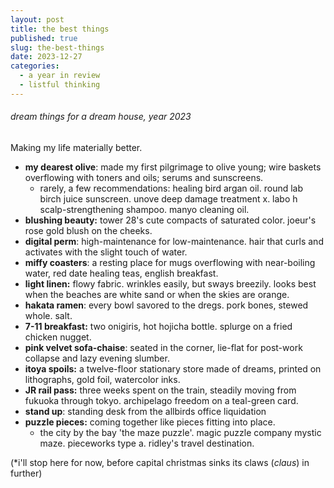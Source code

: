 ```yaml
---
layout: post
title: the best things
published: true
slug: the-best-things
date: 2023-12-27
categories:
  - a year in review
  - listful thinking
---
```


###### dream things for a dream house, year 2023

Making my life materially better.

<!--more--> 


- **my dearest olive**: made my first pilgrimage to olive young; wire baskets overflowing with toners and oils; serums and sunscreens.
	- rarely, a few recommendations: healing bird argan oil. round lab birch juice sunscreen. unove deep damage treatment x. labo h scalp-strengthening shampoo. manyo cleaning oil.
-  **blushing beauty:** tower 28's cute compacts of saturated color. joeur's rose gold blush on the cheeks.
- **digital perm**: high-maintenance for low-maintenance. hair that curls and activates with the slight touch of water.
- **miffy coasters**: a resting place for mugs overflowing with near-boiling water, red date healing teas, english breakfast.
- **light linen:** flowy fabric. wrinkles easily, but sways breezily. looks best when the beaches are white sand or when the skies are orange. 
- **hakata ramen**: every bowl savored to the dregs. pork bones, stewed whole. salt.
- **7-11 breakfast:** two onigiris, hot hojicha bottle. splurge on a fried chicken nugget.
- **pink velvet sofa-chaise**: seated in the corner, lie-flat for post-work collapse and lazy evening slumber.
- **itoya spoils:** a twelve-floor stationary store made of dreams, printed on lithographs, gold foil, watercolor inks. 
- **JR rail pass:** three weeks spent on the train, steadily moving from fukuoka through tokyo. archipelago freedom on a teal-green card. 
- **stand up**: standing desk from the allbirds office liquidation
- **puzzle pieces:** coming together like pieces fitting into place.
	- the city by the bay 'the maze puzzle'. magic puzzle company mystic maze. pieceworks type a. ridley's travel destination.

(*i'll stop here for now, before capital christmas sinks its claws (*claus*) in further)
